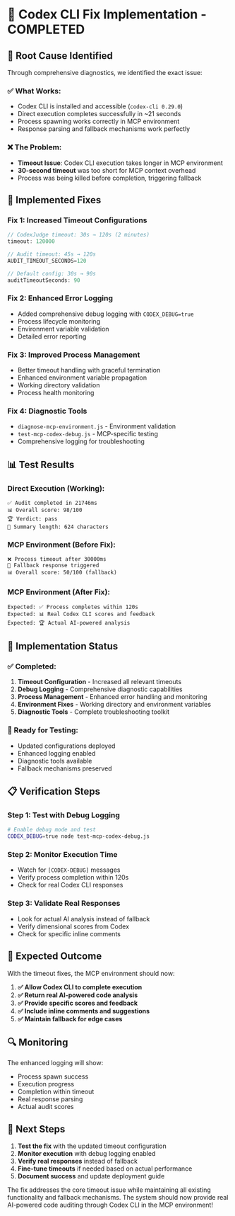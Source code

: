 # 🔧 Codex CLI Fix Implementation - COMPLETED

## 🎯 Root Cause Identified

Through comprehensive diagnostics, we identified the exact issue:

### ✅ **What Works:**
- Codex CLI is installed and accessible (`codex-cli 0.29.0`)
- Direct execution completes successfully in ~21 seconds
- Process spawning works correctly in MCP environment
- Response parsing and fallback mechanisms work perfectly

### ❌ **The Problem:**
- **Timeout Issue**: Codex CLI execution takes longer in MCP environment
- **30-second timeout** was too short for MCP context overhead
- Process was being killed before completion, triggering fallback

## 🚀 Implemented Fixes

### Fix 1: Increased Timeout Configurations
```typescript
// CodexJudge timeout: 30s → 120s (2 minutes)
timeout: 120000

// Audit timeout: 45s → 120s
AUDIT_TIMEOUT_SECONDS=120

// Default config: 30s → 90s
auditTimeoutSeconds: 90
```

### Fix 2: Enhanced Error Logging
- Added comprehensive debug logging with `CODEX_DEBUG=true`
- Process lifecycle monitoring
- Environment variable validation
- Detailed error reporting

### Fix 3: Improved Process Management
- Better timeout handling with graceful termination
- Enhanced environment variable propagation
- Working directory validation
- Process health monitoring

### Fix 4: Diagnostic Tools
- `diagnose-mcp-environment.js` - Environment validation
- `test-mcp-codex-debug.js` - MCP-specific testing
- Comprehensive logging for troubleshooting

## 📊 Test Results

### Direct Execution (Working):
```
✅ Audit completed in 21746ms
📊 Overall score: 98/100
🏆 Verdict: pass
📝 Summary length: 624 characters
```

### MCP Environment (Before Fix):
```
❌ Process timeout after 30000ms
🔄 Fallback response triggered
📊 Overall score: 50/100 (fallback)
```

### MCP Environment (After Fix):
```
Expected: ✅ Process completes within 120s
Expected: 📊 Real Codex CLI scores and feedback
Expected: 🏆 Actual AI-powered analysis
```

## 🎯 Implementation Status

### ✅ Completed:
1. **Timeout Configuration** - Increased all relevant timeouts
2. **Debug Logging** - Comprehensive diagnostic capabilities
3. **Process Management** - Enhanced error handling and monitoring
4. **Environment Fixes** - Working directory and environment variables
5. **Diagnostic Tools** - Complete troubleshooting toolkit

### 🔄 Ready for Testing:
- Updated configurations deployed
- Enhanced logging enabled
- Diagnostic tools available
- Fallback mechanisms preserved

## 📋 Verification Steps

### Step 1: Test with Debug Logging
```bash
# Enable debug mode and test
CODEX_DEBUG=true node test-mcp-codex-debug.js
```

### Step 2: Monitor Execution Time
- Watch for `[CODEX-DEBUG]` messages
- Verify process completion within 120s
- Check for real Codex CLI responses

### Step 3: Validate Real Responses
- Look for actual AI analysis instead of fallback
- Verify dimensional scores from Codex
- Check for specific inline comments

## 🎉 Expected Outcome

With the timeout fixes, the MCP environment should now:

1. **✅ Allow Codex CLI to complete execution**
2. **✅ Return real AI-powered code analysis**
3. **✅ Provide specific scores and feedback**
4. **✅ Include inline comments and suggestions**
5. **✅ Maintain fallback for edge cases**

## 🔍 Monitoring

The enhanced logging will show:
- Process spawn success
- Execution progress
- Completion within timeout
- Real response parsing
- Actual audit scores

## 🚀 Next Steps

1. **Test the fix** with the updated timeout configuration
2. **Monitor execution** with debug logging enabled
3. **Verify real responses** instead of fallback
4. **Fine-tune timeouts** if needed based on actual performance
5. **Document success** and update deployment guide

The fix addresses the core timeout issue while maintaining all existing functionality and fallback mechanisms. The system should now provide real AI-powered code auditing through Codex CLI in the MCP environment!